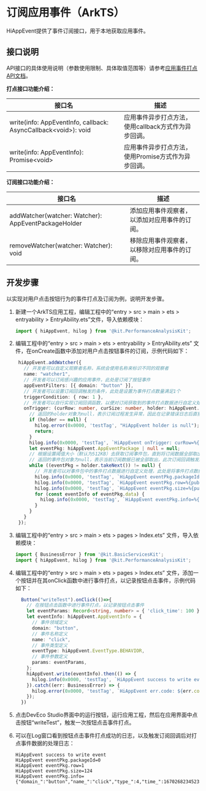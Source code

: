 # 订阅应用事件（ArkTS）

HiAppEvent提供了事件订阅接口，用于本地获取应用事件。

## 接口说明

API接口的具体使用说明（参数使用限制、具体取值范围等）请参考[应用事件打点API文档](../reference/apis-performance-analysis-kit/js-apis-hiviewdfx-hiappevent.md)。

**打点接口功能介绍：**

| 接口名                                              | 描述                                         |
| --------------------------------------------------- | -------------------------------------------- |
| write(info: AppEventInfo, callback: AsyncCallback\<void>): void | 应用事件异步打点方法，使用callback方式作为异步回调。 |
| write(info: AppEventInfo): Promise\<void>               | 应用事件异步打点方法，使用Promise方式作为异步回调。 |

**订阅接口功能介绍：**

| 接口名                                              | 描述                                         |
| --------------------------------------------------- | -------------------------------------------- |
| addWatcher(watcher: Watcher): AppEventPackageHolder | 添加应用事件观察者，以添加对应用事件的订阅。 |
| removeWatcher(watcher: Watcher): void               | 移除应用事件观察者，以移除对应用事件的订阅。 |

## 开发步骤

以实现对用户点击按钮行为的事件打点及订阅为例，说明开发步骤。

1. 新建一个ArkTS应用工程，编辑工程中的“entry > src > main > ets  > entryability > EntryAbility.ets”文件，导入依赖模块：

   ```ts
   import { hiAppEvent, hilog } from '@kit.PerformanceAnalysisKit';
   ```

2. 编辑工程中的“entry > src > main > ets  > entryability > EntryAbility.ets” 文件，在onCreate函数中添加对用户点击按钮事件的订阅，示例代码如下：

   ```ts
    hiAppEvent.addWatcher({
      // 开发者可以自定义观察者名称，系统会使用名称来标识不同的观察者
      name: "watcher1",
      // 开发者可以订阅感兴趣的应用事件，此处是订阅了按钮事件
      appEventFilters: [{ domain: "button" }],
      // 开发者可以设置订阅回调触发的条件，此处是设置为事件打点数量满足1个
      triggerCondition: { row: 1 },
      // 开发者可以自行实现订阅回调函数，以便对订阅获取到的事件打点数据进行自定义处理
      onTrigger: (curRow: number, curSize: number, holder: hiAppEvent.AppEventPackageHolder) => {
        // 返回的holder对象为null，表示订阅过程发生异常，因此在记录错误日志后直接返回
        if (holder == null) {
          hilog.error(0x0000, 'testTag', "HiAppEvent holder is null");
          return;
        }
        hilog.info(0x0000, 'testTag', `HiAppEvent onTrigger: curRow=%{public}d, curSize=%{public}d`, curRow, curSize);
        let eventPkg: hiAppEvent.AppEventPackage | null = null;
        // 根据设置阈值大小（默认为512KB）去获取订阅事件包，直到将订阅数据全部取出
        // 返回的事件包对象为null，表示当前订阅数据已被全部取出，此次订阅回调触发结束
        while ((eventPkg = holder.takeNext()) != null) {
          // 开发者可以对事件包中的事件打点数据进行自定义处理，此处是将事件打点数据打印在日志中
          hilog.info(0x0000, 'testTag', `HiAppEvent eventPkg.packageId=%{public}d`, eventPkg.packageId);
          hilog.info(0x0000, 'testTag', `HiAppEvent eventPkg.row=%{public}d`, eventPkg.row);
          hilog.info(0x0000, 'testTag', `HiAppEvent eventPkg.size=%{public}d`, eventPkg.size);
          for (const eventInfo of eventPkg.data) {
            hilog.info(0x0000, 'testTag', `HiAppEvent eventPkg.info=%{public}s`, eventInfo);
          }
        }
      }
    });

3. 编辑工程中的“entry > src > main > ets  > pages > Index.ets” 文件，导入依赖模块：

   ```ts
   import { BusinessError } from '@kit.BasicServicesKit';
   import { hiAppEvent, hilog } from '@kit.PerformanceAnalysisKit';
   ```

4. 编辑工程中的“entry > src > main > ets  > pages > Index.ets” 文件，添加一个按钮并在其onClick函数中进行事件打点，以记录按钮点击事件，示例代码如下：

   ```ts
     Button("writeTest").onClick(()=>{
       // 在按钮点击函数中进行事件打点，以记录按钮点击事件
       let eventParams: Record<string, number> = { 'click_time': 100 };
       let eventInfo: hiAppEvent.AppEventInfo = {
         // 事件领域定义
         domain: "button",
         // 事件名称定义
         name: "click",
         // 事件类型定义
         eventType: hiAppEvent.EventType.BEHAVIOR,
         // 事件参数定义
         params: eventParams,
       };
       hiAppEvent.write(eventInfo).then(() => {
         hilog.info(0x0000, 'testTag', `HiAppEvent success to write event`)
       }).catch((err: BusinessError) => {
         hilog.error(0x0000, 'testTag', `HiAppEvent err.code: ${err.code}, err.message: ${err.message}`)
       });
     })
   ```

5. 点击DevEco Studio界面中的运行按钮，运行应用工程，然后在应用界面中点击按钮“writeTest”，触发一次按钮点击事件打点。

6. 可以在Log窗口看到按钮点击事件打点成功的日志，以及触发订阅回调后对打点事件数据的处理日志：

   ```text
   HiAppEvent success to write event
   HiAppEvent eventPkg.packageId=0
   HiAppEvent eventPkg.row=1
   HiAppEvent eventPkg.size=124
   HiAppEvent eventPkg.info={"domain_":"button","name_":"click","type_":4,"time_":1670268234523,"tz_":"+0800","pid_":3295,"tid_":3309,"click_time":100}
   ```
